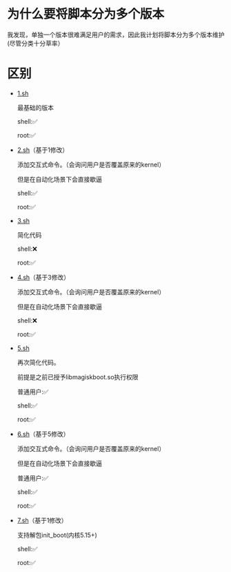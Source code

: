 # 为什么要将脚本分为多个版本
我发现，单独一个版本很难满足用户的需求，因此我计划将脚本分为多个版本维护(尽管分类十分草率）

# 区别
- [1.sh](./1.sh)

  最基础的版本

  shell:✅
  
  root:✅
  
- [2.sh](./2.sh)（基于1修改）

  添加交互式命令。（会询问用户是否覆盖原来的kernel）
  
  但是在自动化场景下会直接歇逼

  shell:✅
  
  root:✅

- [3.sh](./3.sh)

  简化代码
  
  shell:❌
  
  root:✅
  
- [4.sh](./4.sh)（基于3修改）

  添加交互式命令。（会询问用户是否覆盖原来的kernel）
  
  但是在自动化场景下会直接歇逼
  
  shell:❌
  
  root:✅

- [5.sh](./5.sh)

  再次简化代码。
  
  前提是之前已授予libmagiskboot.so执行权限
  
  普通用户:✅
  
  shell:✅
  
  root:✅
  
- [6.sh](./6.sh)（基于5修改）

  添加交互式命令。（会询问用户是否覆盖原来的kernel）
  
  但是在自动化场景下会直接歇逼
  
  普通用户:✅
  
  shell:✅
  
  root:✅
  
  
- [7.sh](./7.sh)（基于1修改）

  支持解包init_boot(内核5.15+)
  
  shell:✅
  
  root:✅
  
